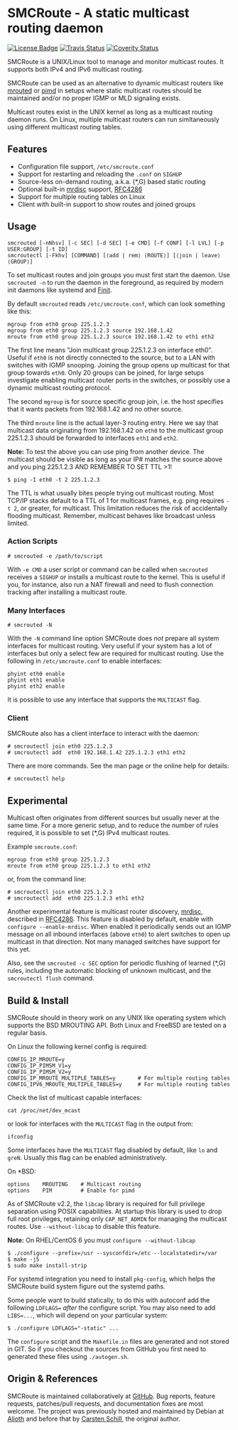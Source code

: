 SMCRoute - A static multicast routing daemon
============================================
[![License Badge][]][License] [![Travis Status][]][Travis] [![Coverity Status][]][Coverity Scan]

SMCRoute is a UNIX/Linux tool to manage and monitor multicast routes.
It supports both IPv4 and IPv6 multicast routing.

SMCRoute can be used as an alternative to dynamic multicast routers
like [mrouted][] or [pimd][] in setups where static multicast routes
should be maintained and/or no proper IGMP or MLD signaling exists.

Multicast routes exist in the UNIX kernel as long as a multicast routing
daemon runs.  On Linux, multiple multicast routers can run simltaneously
using different multicast routing tables.


Features
--------

- Configuration file support, `/etc/smcroute.conf`
- Support for restarting and reloading the `.conf` on `SIGHUP`
- Source-less on-demand routing, a.k.a. (*,G) based static routing
- Optional built-in [mrdisc][] support, [RFC4286][]
- Support for multiple routing tables on Linux
- Client with built-in support to show routes and joined groups


Usage
-----

    smcrouted [-nNhsv] [-c SEC] [-d SEC] [-e CMD] [-f CONF] [-l LVL] [-p USER:GROUP] [-t ID]
    smcroutectl [-Fkhv] [COMMAND] [⟨add | rem⟩ ⟨ROUTE⟩] [⟨join | leave⟩ ⟨GROUP⟩]

To set multicast routes and join groups you must first start the daemon.
Use `smcrouted -n` to run the daemon in the foreground, as required by
modern init daemons like systemd and [Finit][].

By default `smcrouted` reads `/etc/smcroute.conf`, which can look
something like this:

    mgroup from eth0 group 225.1.2.3
    mgroup from eth0 group 225.1.2.3 source 192.168.1.42
    mroute from eth0 group 225.1.2.3 source 192.168.1.42 to eth1 eth2

The first line means "Join multicast group 225.1.2.3 on interface eth0".
Useful if `eth0` is not directly connected to the source, but to a LAN
with switches with IGMP snooping.  Joining the group opens up multicast
for that group towards `eth0`.  Only 20 groups can be joined, for large
setups investigate enabling multicast router ports in the switches, or
possibly use a dynamic multicast routing protocol.

The second `mgroup` is for source specific group join, i.e. the host
specifies that it wants packets from 192.168.1.42 and no other source.

The third `mroute` line is the actual layer-3 routing entry.  Here we
say that multicast data originating from 192.168.1.42 on `eth0` to the
multicast group 225.1.2.3 should be forwarded to interfaces `eth1` and
`eth2`.

**Note:** To test the above you can use ping from another device.  The
   multicast should be visible as long as your IP# matches the source
   above and you ping 225.1.2.3 AND REMEMBER TO SET TTL >1!
   
    $ ping -I eth0 -t 2 225.1.2.3

The TTL is what usually bites people trying out multicast routing.  Most
TCP/IP stacks default to a TTL of 1 for multicast frames, e.g. ping
requires `-t 2`, or greater, for multicast.  This limitation reduces the
risk of accidentally flooding multicast.  Remember, multicast behaves
like broadcast unless limited.

### Action Scripts

    # smcrouted -e /path/to/script

With `-e CMD` a user script or command can be called when `smcrouted`
receives a `SIGHUP` or installs a multicast route to the kernel.  This
is useful if you, for instance, also run a NAT firewall and need to
flush connection tracking after installing a multicast route.

### Many Interfaces

    # smcrouted -N

With the `-N` command line option SMCRoute does *not* prepare all system
interfaces for multicast routing.  Very useful if your system has a lot
of interfaces but only a select few are required for multicast routing.
Use the following in `/etc/smcroute.conf` to enable interfaces:

    phyint eth0 enable
    phyint eth1 enable
    phyint eth2 enable

It is possible to use any interface that supports the `MULTICAST` flag.

### Client

SMCRoute also has a client interface to interact with the daemon:

    # smcroutectl join eth0 225.1.2.3
    # smcroutectl add  eth0 192.168.1.42 225.1.2.3 eth1 eth2

There are more commands.  See the man page or the online help for
details:

    # smcroutectl help


Experimental
------------

Multicast often originates from different sources but usually never at
the same time.  For a more generic setup, and to reduce the number of
rules required, it is possible to set (*,G) IPv4 multicast routes.

Example `smcroute.conf`:

    mgroup from eth0 group 225.1.2.3
    mroute from eth0 group 225.1.2.3 to eth1 eth2

or, from the command line:

    # smcroutectl join eth0 225.1.2.3
    # smcroutectl add  eth0 225.1.2.3 eth1 eth2

Another experimental feature is multicast router discovery, [mrdisc][],
described in [RFC4286][].  This feature is disabled by default, enable
with `configure --enable-mrdisc`.  When enabled it periodically sends
out an IGMP message on all inbound interfaces (above `eth0`) to alert
switches to open up multicast in that direction.  Not many managed
switches have support for this yet.

Also, see the `smcrouted -c SEC` option for periodic flushing of learned
(*,G) rules, including the automatic blocking of unknown multicast, and
the `smcroutectl flush` command.


Build & Install
---------------

SMCRoute should in theory work on any UNIX like operating system which
supports the BSD MROUTING API.  Both Linux and FreeBSD are tested on a
regular basis.

On Linux the following kernel config is required:

    CONFIG_IP_MROUTE=y
    CONFIG_IP_PIMSM_V1=y
    CONFIG_IP_PIMSM_V2=y
    CONFIG_IP_MROUTE_MULTIPLE_TABLES=y       # For multiple routing tables
    CONFIG_IPV6_MROUTE_MULTIPLE_TABLES=y     # For multiple routing tables

Check the list of multicast capable interfaces:

    cat /proc/net/dev_mcast

or look for interfaces with the `MULTICAST` flag in the output from:

    ifconfig

Some interfaces have the `MULTICAST` flag disabled by default, like `lo`
and `greN`.  Usually this flag can be enabled administratively.

On *BSD:

    options    MROUTING    # Multicast routing
    options    PIM         # Enable for pimd

As of SMCRoute v2.2, the `libcap` library is required for full privilege
separation using POSIX capabilities.  At startup this library is used to
drop full root privileges, retaining only `CAP_NET_ADMIN` for managing
the multicast routes.  Use `--without-libcap` to disable this feature.

**Note:** On RHEL/CentOS 6 you must `configure --without-libcap`

    $ ./configure --prefix=/usr --sysconfdir=/etc --localstatedir=/var
    $ make -j5
    $ sudo make install-strip

For systemd integration you need to install `pkg-config`, which helps
the SMCRoute build system figure out the systemd paths.

Some people want to build statically, to do this with autoconf add the
following `LDFLAGS=` *after* the configure script.  You may also need to
add `LIBS=...`, which will depend on your particular system:

    $ ./configure LDFLAGS="-static" ...

The `configure` script and the `Makefile.in` files are generated and not
stored in GIT.  So if you checkout the sources from GitHub you first
need to generated these files using `./autogen.sh`.


Origin & References
-------------------

SMCRoute is maintained collaboratively at [GitHub][].  Bug reports,
feature requests, patches/pull requests, and documentation fixes are
most welcome.  The project was previously hosted and maintained by
Debian at [Alioth][] and before that by [Carsten Schill][], the original
author.


[Finit]:           https://github.com/troglobit/finit
[mrouted]:         https://github.com/troglobit/mrouted
[pimd]:            https://github.com/troglobit/pimd
[mrdisc]:          https://github.com/troglobit/mrdisc
[RFC4286]:         https://tools.ietf.org/html/rfc4286
[GitHub]:          https://github.com/troglobit/smcroute
[Alioth]:          https://alioth.debian.org/projects/smcroute
[Carsten Schill]:  http://www.cschill.de/smcroute/
[License]:         https://en.wikipedia.org/wiki/GPL_license
[License Badge]:   https://img.shields.io/badge/License-GPL%20v2-blue.svg
[Travis]:          https://travis-ci.org/troglobit/smcroute
[Travis Status]:   https://travis-ci.org/troglobit/smcroute.png?branch=master
[Coverity Scan]:   https://scan.coverity.com/projects/3061
[Coverity Status]: https://scan.coverity.com/projects/3061/badge.svg

<!--
  -- Local Variables:
  -- mode: markdown
  -- End:
  -->
